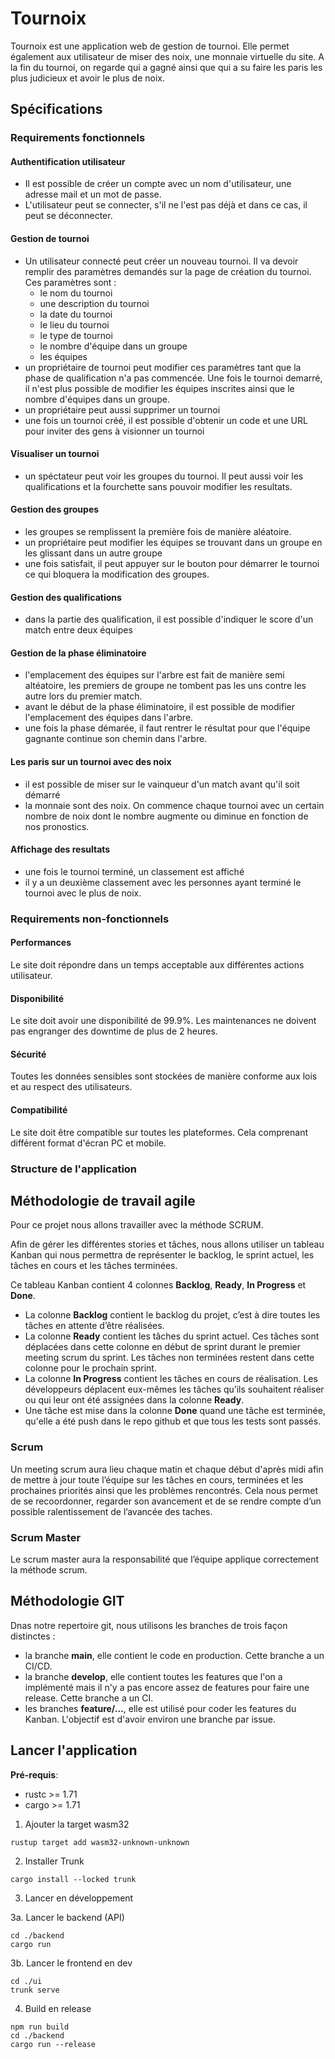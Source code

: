 # Tournoix

Tournoix est une application web de gestion de tournoi. Elle permet également aux utilisateur de miser des noix, une monnaie virtuelle du site. A la fin du tournoi, on regarde qui a gagné ainsi que qui a su faire les paris les plus judicieux et avoir le plus de noix.

## Spécifications

### Requirements fonctionnels

#### Authentification utilisateur
* Il est possible de créer un compte avec un nom d'utilisateur, une adresse mail et un mot de passe.
* L'utilisateur peut se connecter, s'il ne l'est pas déjà et dans ce cas, il peut se déconnecter.

#### Gestion de tournoi
* Un utilisateur connecté peut créer un nouveau tournoi. Il va devoir remplir des paramètres demandés sur la page de création du tournoi. Ces paramètres sont :
  - le nom du tournoi
  - une description du tournoi
  - la date du tournoi
  - le lieu du tournoi
  - le type de tournoi
  - le nombre d'équipe dans un groupe
  - les équipes
* un propriétaire de tournoi peut modifier ces paramètres tant que la phase de qualification n'a pas commencée. Une fois le tournoi demarré, il n'est plus possible de modifier les équipes inscrites ainsi que le nombre d'équipes dans un groupe.
* un propriétaire peut aussi supprimer un tournoi
* une fois un tournoi créé, il est possible d'obtenir un code et une URL pour inviter des gens à visionner un tournoi

#### Visualiser un tournoi
* un spéctateur peut voir les groupes du tournoi. Il peut aussi voir les qualifications et la fourchette sans pouvoir modifier les resultats.

#### Gestion des groupes
* les groupes se remplissent la première fois de manière aléatoire.
* un propriétaire peut modifier les équipes se trouvant dans un groupe en les glissant dans un autre groupe
* une fois satisfait, il peut appuyer sur le bouton pour démarrer le tournoi ce qui bloquera la modification des groupes.

#### Gestion des qualifications
* dans la partie des qualification, il est possible d'indiquer le score d'un match entre deux équipes

#### Gestion de la phase éliminatoire
* l'emplacement des équipes sur l'arbre est fait de manière semi altéatoire, les premiers de groupe ne tombent pas les uns contre les autre lors du premier match.
* avant le début de la phase éliminatoire, il est possible de modifier l'emplacement des équipes dans l'arbre.
* une fois la phase démarée, il faut rentrer le résultat pour que l'équipe gagnante continue son chemin dans l'arbre.

#### Les paris sur un tournoi avec des noix
* il est possible de miser sur le vainqueur d'un match avant qu'il soit démarré
* la monnaie sont des noix. On commence chaque tournoi avec un certain nombre de noix dont le nombre augmente ou diminue en fonction de nos pronostics.

#### Affichage des resultats
* une fois le tournoi terminé, un classement est affiché
* il y a un deuxième classement avec les personnes ayant terminé le tournoi avec le plus de noix.


### Requirements non-fonctionnels

#### Performances
Le site doit répondre dans un temps acceptable aux différentes actions utilisateur.

#### Disponibilité
Le site doit avoir une disponibilité de 99.9%. Les maintenances ne doivent pas engranger des downtime de plus de 2 heures.

#### Sécurité
Toutes les données sensibles sont stockées de manière conforme aux lois et au respect des utilisateurs.

#### Compatibilité
Le site doit être compatible sur toutes les plateformes. Cela comprenant différent format d'écran PC et mobile.


### Structure de l'application

## Méthodologie de travail agile 

Pour ce projet nous allons travailler avec la méthode SCRUM.

Afin de gérer les différentes stories et tâches, nous allons utiliser un tableau Kanban qui nous permettra de représenter le backlog, le sprint actuel, les tâches en cours et les tâches terminées.

Ce tableau Kanban contient 4 colonnes **Backlog**, **Ready**, **In Progress** et **Done**.
- La colonne **Backlog** contient le backlog du projet, c’est à dire toutes les tâches en attente d’être réalisées.
- La colonne **Ready** contient les tâches du sprint actuel. Ces tâches sont déplacées dans cette colonne en début de sprint durant le premier meeting scrum du sprint. Les tâches non terminées restent dans cette colonne pour le prochain sprint.
- La colonne **In Progress** contient les tâches en cours de réalisation. Les développeurs déplacent eux-mêmes les tâches qu’ils souhaitent réaliser ou qui leur ont été assignées dans la colonne **Ready**.
- Une tâche est mise dans la colonne **Done** quand une tâche est terminée, qu'elle a été push dans le repo github et que tous les tests sont passés.

### Scrum

Un meeting scrum aura lieu chaque matin et chaque début d'après midi afin de mettre à jour toute l’équipe sur les tâches en cours, terminées et les prochaines priorités ainsi que les problèmes rencontrés. Cela nous permet de se recoordonner, regarder son avancement et de se rendre compte d’un possible ralentissement de l’avancée des taches.

### Scrum Master

Le scrum master aura la responsabilité que l’équipe applique correctement la méthode scrum.

## Méthodologie GIT

Dnas notre repertoire git, nous utilisons les branches de trois façon distinctes :
- la branche **main**, elle contient le code en production. Cette branche a un CI/CD.
- la branche **develop**, elle contient toutes les features que l'on a implémenté mais il n'y a pas encore assez de features pour faire une release. Cette branche a un CI.
- les branches **feature/...**, elle est utilisé pour coder les features du Kanban. L'objectif est d'avoir environ une branche par issue.

## Lancer l'application

**Pré-requis**: 
- rustc >= 1.71
- cargo >= 1.71

1. Ajouter la target wasm32

```rustup target add wasm32-unknown-unknown```

2. Installer Trunk

```cargo install --locked trunk```

3. Lancer en développement

3a. Lancer le backend (API)

```
cd ./backend
cargo run
```

3b. Lancer le frontend en dev
```
cd ./ui
trunk serve
```

4. Build en release

```
npm run build
cd ./backend
cargo run --release
```
